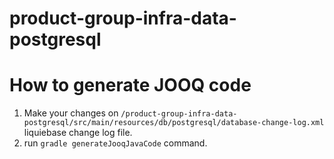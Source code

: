 # product-group-infra-data-postgresql

# How to generate JOOQ code
1. Make your changes on `/product-group-infra-data-postgresql/src/main/resources/db/postgresql/database-change-log.xml` liquiebase change log file.
2. run `gradle generateJooqJavaCode` command.